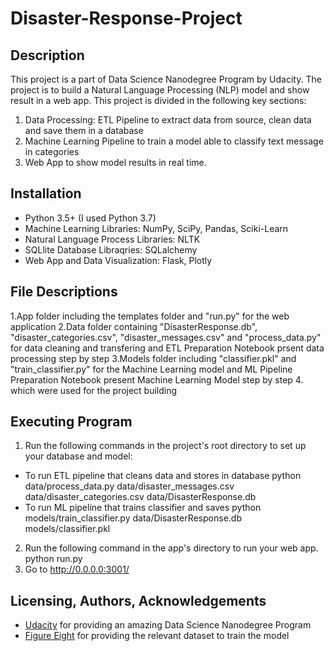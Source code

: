 # Disaster-Response-Project

## Description
This project is a part of Data Science Nanodegree Program by Udacity.
The project is to build a Natural Language Processing (NLP) model and show result in a web app.
This project is divided in the following key sections:
1. Data Processing: ETL Pipeline to extract data from source, clean data and save them in a database 
2. Machine Learning Pipeline to train a model able to classify text message in categories
3. Web App to show model results in real time.

## Installation
- Python 3.5+ (I used Python 3.7)
- Machine Learning Libraries: NumPy, SciPy, Pandas, Sciki-Learn
- Natural Language Process Libraries: NLTK
- SQLlite Database Libraqries: SQLalchemy
- Web App and Data Visualization: Flask, Plotly

## File Descriptions
1.App folder including the templates folder and "run.py" for the web application
2.Data folder containing "DisasterResponse.db", "disaster_categories.csv", "disaster_messages.csv" and "process_data.py" for data cleaning and transfering and ETL    Preparation Notebook prsent data processing step by step
3.Models folder including "classifier.pkl" and "train_classifier.py" for the Machine Learning model and ML Pipeline Preparation Notebook present Machine Learning Model step by step
4. which were used for the project building

## Executing Program
1. Run the following commands in the project's root directory to set up your database and model:
- To run ETL pipeline that cleans data and stores in database python data/process_data.py data/disaster_messages.csv data/disaster_categories.csv data/DisasterResponse.db
- To run ML pipeline that trains classifier and saves python models/train_classifier.py data/DisasterResponse.db models/classifier.pkl
2. Run the following command in the app's directory to run your web app. python run.py
3. Go to http://0.0.0.0:3001/

## Licensing, Authors, Acknowledgements
- [Udacity](https://www.udacity.com) for providing an amazing Data Science Nanodegree Program
- [Figure Eight](https://appen.com) for providing the relevant dataset to train the model

